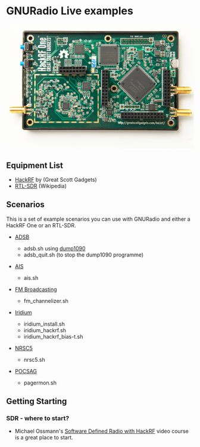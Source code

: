 # GNURadio Live examples

![HackRF One](/images/hackrf_one.jpeg)

## Equipment List
 * [HackRF](greatscottgadgets.com/hackrf) by (Great Scott Gadgets)
 * [RTL-SDR](https://en.wikipedia.org/wiki/List_of_software-defined_radios) (Wikipedia)

## Scenarios

This is a set of example scenarios you can use with GNURadio and either a HackRF One or an RTL-SDR.

  * [ADSB](/adsb/)
    * adsb.sh using [dump1090](https://github.com/antirez/dump1090)
    * adsb_quit.sh (to stop the dump1090 programme)

  * [AIS](/ais/)
    * ais.sh
    
  * [FM Broadcasting](/fm/)
    * fm_channelizer.sh

  * [Iridium](/iridium/)
     * iridium_install.sh
     * iridium_hackrf.sh
     * iridium_hackrf_bias-t.sh

  * [NRSC5](/nrsc5/)
    * nrsc5.sh

  * [POCSAG](/pocsag/)
    * pagermon.sh

## Getting Starting

### SDR - where to start?

  * Michael Ossmann's [Software Defined Radio with HackRF](https://greatscottgadgets.com/sdr/) video course is a great place to start.
